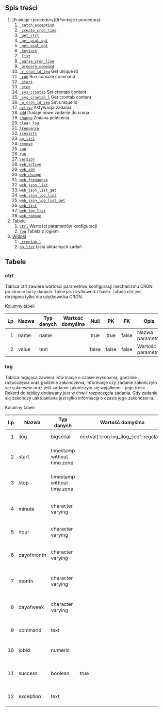 ## Spis treści

1. [Funkcje i procedury](#Funkcje i procedury)
	1. [`_catch_exception`](#_catch_exception)
	2. [`_create_cron_line`](#_create_cron_line)
	3. [`_get_ctrl`](#_get_ctrl)
	4. [`_get_psql_opt`](#_get_psql_opt)
	5. [`_get_psql_opt`](#_get_psql_opt)
	6. [`_keylock`](#_keylock)
	7. [`_list`](#_list)
	8. [`_parse_cron_line`](#_parse_cron_line)
	9. [`_prepare_command`](#_prepare_command)
	10. [`_r_cron_id_seq`](#_r_cron_id_seq) Get unique id
	11. [`_run`](#_run) Run console command
	12. [`_start`](#_start)
	13. [`_stop`](#_stop)
	14. [`_sys_crontab`](#_sys_crontab) Set crontab content
	15. [`_sys_crontab_l`](#_sys_crontab_l) Get crontab content
	16. [`_w_cron_id_seq`](#_w_cron_id_seq) Set unique id
	17. [`active`](#active) Aktywacja zadania
	18. [`add`](#add) Dodaje nowe zadanie do crona.
	19. [`change`](#change) Zmiana polecenia
	20. [`clear_log`](#clear_log)
	21. [`frequence`](#frequence)
	22. [`isexists`](#isexists)
	23. [`pg_list`](#pg_list)
	24. [`remove`](#remove)
	25. [`run`](#run)
	26. [`run`](#run)
	27. [`version`](#version)
	28. [`web_active`](#web_active)
	29. [`web_add`](#web_add)
	30. [`web_change`](#web_change)
	31. [`web_frequence`](#web_frequence)
	32. [`web_json_list`](#web_json_list)
	33. [`web_json_list_get`](#web_json_list_get)
	34. [`web_json_log_list`](#web_json_log_list)
	35. [`web_json_log_list_get`](#web_json_log_list_get)
	36. [`web_list`](#web_list)
	37. [`web_log_list`](#web_log_list)
	38. [`web_remove`](#web_remove)
2. [Tabele](#Tabele)
	1. [`ctrl`](#ctrl) Wartości parametrów konfiguracji
	2. [`log`](#log) Tabela z logiem
3. [Widoki](#Widoki)
	1. [`_crontab_l`](#_crontab_l)
	2. [`pg_list`](#pg_list) Lista aktualnych zadań



## Tabele

### ctrl

Tablica ctrl zawiera wartości parametrów konfiguracji mechanizmu CRON po stronie bazy danych.
Takie jak użytkownik i hasło. Tabela ctrl jest dostępna tylko dla użytkownika CRON.

Kolumny tabeli

|Lp|Nazwa|Typ danych|Wartość domyślna|Null|PK|FK|Opis|
|---:|----|----|----|:--:|:--:|:--:|----|
|1|name|name||true|true|false|Nazwa parametru|
|2|value|text||false|false|false|Wartość parametru|

### log

Tablica logująca zawiera informacje o czasie wykonania, godzinie rozpoczęcia oraz godzinie zakończenia, informacje czy zadanie zakończyło się sukcesem oraz jeśli zadanie zakończyło się wyjątkiem – jego treść.
Rekord do tablicy dodawany jest w chwili rozpoczęcia zadania. Gdy zadanie się zakończy uaktualniana jest tylko informacja o czasie jego zakończenia.

Kolumny tabeli

|Lp|Nazwa|Typ danych|Wartość domyślna|Null|PK|FK|Opis|
|---:|----|----|----|:--:|:--:|:--:|----|
|1|ilog|bigserial|nextval('cron.log_ilog_seq'::regclass)|true|true|false|Identyfikator rekordu|
|2|start|timestamp without time zone||false|false|false|Data i godzina rozpoczęcia zadania|
|3|stop|timestamp without time zone||false|false|false|Data i godzina zakończenia zadania|
|4|minute|character varying||false|false|false|Wartość kolumny minute z crona|
|5|hour|character varying||false|false|false|Wartość kolumny hour z crona|
|6|dayofmonth|character varying||false|false|false|Wartość kolumny dayofmonth z crona|
|7|month|character varying||false|false|false|Wartość kolumny month z crona|
|8|dayofweek|character varying||false|false|false|Wartość kolumny dayofweek z crona|
|9|command|text||false|false|false|Wykonywana komenda SQL|
|10|jobid|numeric||false|false|false|Wartość parametru abrokenflag|
|11|success|boolean|true|false|false|false|Czy zadanie zakończyło się sukcesem|
|12|exception|text||false|false|false|Treść wyjątku jeśli nastąpi|

